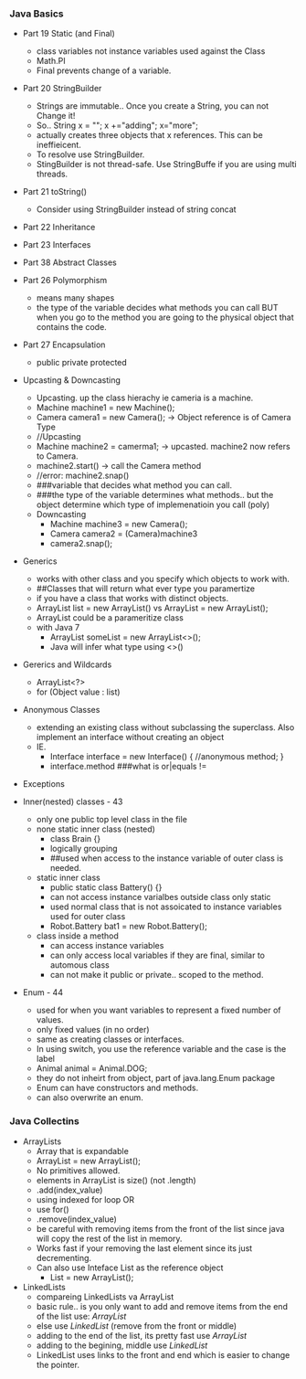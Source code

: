 ### Java Basics
* Part 19 Static (and Final)
    - class variables not instance variables used against the Class
    - Math.PI
    - Final prevents change of a variable.
* Part 20 StringBuilder
    - Strings are immutable.. Once you create a String, you can not Change it!
    - So.. String x = ""; x +="adding"; x="more";
    - actually creates three objects that x references.  This can be ineffieicent.
    - To resolve use StringBuilder.
    - StingBuilder is not thread-safe.  Use StringBuffe if you are using multi threads.
* Part 21 toString()
    - Consider using StringBuilder instead of string concat
* Part 22 Inheritance
* Part 23 Interfaces
* Part 38 Abstract Classes
* Part 26 Polymorphism
    - means many shapes
    - the type of the variable decides what methods you can call BUT when you go to the method you are going to the physical object that contains the code.
* Part 27 Encapsulation
    - public private protected
* Upcasting & Downcasting
    - Upcasting. up the class hierachy ie cameria is a machine.
    - Machine machine1 = new Machine();
    - Camera camera1 = new Camera(); -> Object reference is of Camera Type
    - //Upcasting
    - Machine machine2 = camerma1; -> upcasted.  machine2 now refers to Camera.
    - machine2.start() -> call the Camera method
    - //error: machine2.snap()
    - ###variable that decides what method you can call.
    - ###the type of the variable determines what methods.. but the object determine which type of implemenatioin you call (poly)
    - Downcasting
        + Machine machine3 = new Camera();
        + Camera camera2 = (Camera)machine3
        + camera2.snap();
* Generics
    - works with other class and you specify which objects to work with.
    - ##Classes that will return what ever type you paramertize <Type>
    - if you have a class that works with distinct objects.
    - ArrayList list = new ArrayList() vs ArrayList<String> = new ArrayList<String>();
    - ArrayList could be a parameritize class <Type>
    - with Java 7
        + ArrayList<Animal> someList = new ArrayList<>();
        + Java will infer what type using <>()
* Gererics and Wildcards
    - ArrayList<?>
    - for (Object value : list)
* Anonymous Classes
    - extending an existing class without subclassing the superclass.  Also implement an interface without creating an object
    - IE.
        + Interface interface = new Interface() { //anonymous method; }
        + interface.method
###what is or|equals !=

* Exceptions
* Inner(nested) classes - 43
    - only one public top level class in the file
    - none static inner class (nested)
        + class Brain {}
        + logically grouping
        + ##used when access to the instance variable of outer class is needed.
    - static inner class
        + public static class Battery() {}
        + can not access instance varialbes outside class only static
        + used normal class that is not assoicated to instance variables used for outer class
        + Robot.Battery bat1 = new Robot.Battery();
    - class inside a method
        + can access instance variables
        + can only access local variables if they are final, similar to automous class
        + can not make it public or private.. scoped to the method.
* Enum - 44
    - used for when you want variables to represent a fixed number of values.
    - only fixed values (in no order)
    - same as creating classes or interfaces.
    - In using switch, you use the reference variable and the case is the label
    - Animal animal = Animal.DOG;
    - they do not inheirt from object, part of java.lang.Enum package
    - Enum can have constructors and methods.
    - can also overwrite an enum.

### Java Collectins

* ArrayLists
    - Array that is expandable
    - ArrayList<Integer> = new ArrayList<Integer>();
    - No primitives allowed.
    - elements in ArrayList is size() (not .length)
    - .add(index_value)
    - using indexed for loop OR
    - use for()
    - .remove(index_value)
    - be careful with removing items from the front of the list since java will copy the rest of the list in memory.  
    - Works fast if your removing the last element since its just decrementing.
    - Can also use Inteface List as the reference object
        + List<Integer> = new ArrayList<Integer>();
* LinkedLists
    - compareing LinkedLists va ArrayList
    - basic rule.. is you only want to add and remove items from the end of the list use: *ArrayList*
    - else use *LinkedList* (remove from the front or middle)
    - adding to the end of the list, its pretty fast use *ArrayList*
    - adding to the begining, middle use *LinkedList*
    - LinkedList uses links to the front and end which is easier to change the pointer.